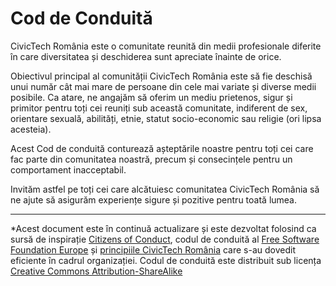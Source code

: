 # Cod de Conduită

CivicTech România este o comunitate reunită din medii profesionale diferite în care diversitatea și  deschiderea sunt apreciate înainte de orice. 

Obiectivul principal al comunității CivicTech România este să fie deschisă unui număr cât mai mare de persoane din cele mai variate și diverse medii posibile. Ca atare, ne angajăm să oferim un mediu prietenos, sigur și primitor pentru toți cei reuniți sub această comunitate, indiferent de sex, orientare sexuală, abilități, etnie, statut socio-economic sau religie (ori lipsa acesteia).

Acest Cod de conduită conturează așteptările noastre pentru toți cei care fac parte din comunitatea noastră, precum și consecințele pentru un comportament inacceptabil. 

Invităm astfel pe toți cei care alcătuiesc comunitatea CivicTech România să ne ajute să asigurăm experiențe sigure și pozitive pentru toată lumea.

***
*Acest document este în continuă actualizare și este dezvoltat folosind ca sursă de inspirație [Citizens of Conduct](http://citizencodeofconduct.org/), codul de conduită al [Free Software Foundation Europe](https://fsfe.org/) și [principiile CivicTech România](https://civictech.ro/cine-suntem#principii) care s-au dovedit eficiente în cadrul organizației.
Codul de conduită este distribuit sub licența [Creative Commons Attribution-ShareAlike](https://creativecommons.org/licenses/by-sa/3.0/)
